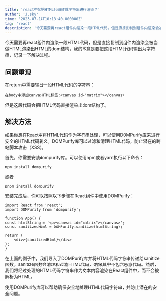 ```yaml
---
title: 'react中如把HTML代码转成字符串进行渲染？'
author: 'J.sky'
time: '2023-07-14T10:13:40.000000Z'
tag: 'react'
description: '今天需要再react组件内渲染一段HTML代码，但是直接复制到组件内渲染会被当做HTML渲染出HTML的dom结构，我的本意是要把这段HTML代码输出为字符串，记录一下解决过程。'
---
```

今天需要再react组件内渲染一段HTML代码，但是直接复制到组件内渲染会被当做HTML渲染出HTML的dom结构，我的本意是要把这段HTML代码输出为字符串，记录一下解决过程。

## 问题重现

在return中需要输出一段HTML代码的字符串：

    在body中添加canvasHTML标签:<canvas id="matrix"></canvas>

但是这段代码会把HTML代码直接渲染出dom结构了。

## 解决方法

如果你想在React中将HTML代码作为字符串处理，可以使用DOMPurify库来进行安全的HTML代码转义。DOMPurify库可以过滤和清理HTML代码，防止潜在的跨站脚本攻击（XSS）。

首先，你需要安装dompurify库。可以使用npm或者yarn执行以下命令：


    npm install dompurify

或者

    pnpm install dompurify

安装完成后，你可以按照以下步骤在React组件中使用DOMPurify：


    import React from 'react';
    import DOMPurify from 'dompurify';

    function App() {
    const htmlString = '<p><canvas id="matrix"></canvas>';
    const sanitizedHtml = DOMPurify.sanitize(htmlString);

    return (
        <div>{sanitizedHtml}</div>
    );
    }


在上面的例子中，我们导入了DOMPurify库并将HTML代码字符串传递给sanitize函数。sanitize函数会清理和过滤HTML代码，确保其中不包含恶意代码。然后，我们将经过处理的HTML代码字符串作为文本内容渲染在React组件中，而不会被解析为HTML。

使用DOMPurify库可以帮助确保安全地处理HTML代码字符串，并防止潜在的安全问题。